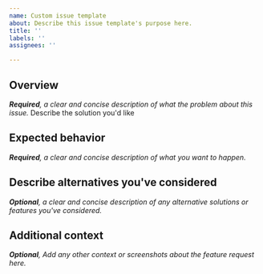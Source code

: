 ```yaml
---
name: Custom issue template
about: Describe this issue template's purpose here.
title: ''
labels: ''
assignees: ''

---
```


## Overview

_**Required**, a clear and concise description of what the problem about this issue._
Describe the solution you'd like

## Expected behavior

_**Required**, a clear and concise description of what you want to happen._

## Describe alternatives you've considered

_**Optional**, a clear and concise description of any alternative solutions or features you've considered._

## Additional context

_**Optional**, Add any other context or screenshots about the feature request here._
